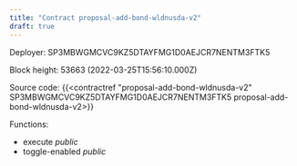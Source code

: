```yaml
---
title: "Contract proposal-add-bond-wldnusda-v2"
draft: true
---
```

Deployer: SP3MBWGMCVC9KZ5DTAYFMG1D0AEJCR7NENTM3FTK5


 



Block height: 53663 (2022-03-25T15:56:10.000Z)

Source code: {{<contractref "proposal-add-bond-wldnusda-v2" SP3MBWGMCVC9KZ5DTAYFMG1D0AEJCR7NENTM3FTK5 proposal-add-bond-wldnusda-v2>}}

Functions:

* execute _public_
* toggle-enabled _public_
